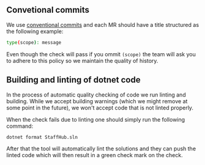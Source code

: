 ## Convetional commits
We use [conventional commits](https://www.conventionalcommits.org/en/v1.0.0/) and each MR should have a title structured as the following example:
```bash
type(scope): message
```
Even though the check will pass if you ommit `(scope)` the team will ask you to adhere to this policy so we maintain the quality of history.

## Building and linting of dotnet code
In the process of automatic quality checking of code we run linting and building. While we accept building warnings (which we might remove at some point in the future), we won't accept code that is not linted properly.

When the check fails due to linting one should simply run the following command:
```bash
dotnet format StaffHub.sln
```
After that the tool will automatically lint the solutions and they can push the linted code which will then result in a green check mark on the check.
